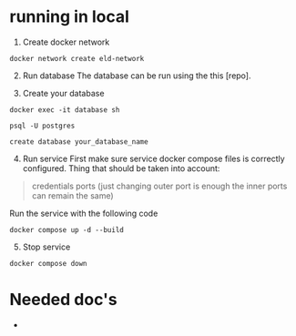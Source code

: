 # running in local 
1. Create docker network
```
docker network create eld-network
```

2. Run database 
The database can be run using the this [repo].

3. Create your database 
```
docker exec -it database sh

psql -U postgres

create database your_database_name
```

4. Run service
First make sure service docker compose files is correctly configured. 
Thing that should be taken into account: 
> credentials
> ports (just changing outer port is enough the inner ports can remain the same)

Run the service with the following code
```
docker compose up -d --build
```

5. Stop service
```
docker compose down
```


# Needed doc's
- 
